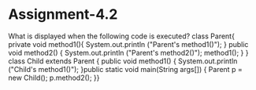 # Assignment-4.2
What is displayed when the following code is executed? class Parent{ private void method1(){  System.out.println ("Parent's method1()"); } public void method2() {  System.out.println ("Parent's method2()"); method1(); } }  class Child extends Parent {  public void method1() {  System.out.println ("Child's method1()"); }public static void main(String args[]) { Parent p = new Child(); p.method2(); }}
